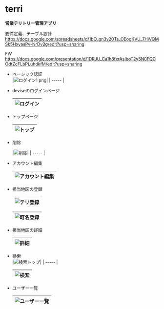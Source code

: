 # terri

**営業テリトリー管理アプリ**   

要件定義、テーブル設計  
https://docs.google.com/spreadsheets/d/1bO_gn3v20Ts_OEogKVU_7HiVQMSk5HxyasPv-NrDv2g/edit?usp=sharing

FW  
https://docs.google.com/presentation/d/1DRJU_Ca1h8fxrAsIboT2y5N0FQCOdtZcFLbPLuhdkfM/edit?usp=sharing

- ベーシック認証  
  |![ログイン1 png](https://user-images.githubusercontent.com/74661026/150643080-7a59d3e5-96fa-4482-a64f-c8a36ddb57e0.jpg)|
  | ----- |

- deviseのログインページ  

  |![ログイン](https://user-images.githubusercontent.com/74661026/150643219-04ddf37d-bb85-48e4-874b-ab7db2fd6a7f.jpg)|
  | ----- |


- トップページ  

  |![トップ](https://user-images.githubusercontent.com/74661026/150643261-7b8452f9-914d-49a9-a401-1f11edc035d9.jpg)|
  | ----- |


- 削除  

  |![削除](https://user-images.githubusercontent.com/74661026/150643546-9f283a8a-59ee-45d2-b623-dfa1ae219b0a.jpg)|
| ----- |

- アカウント編集  

  |![アカウント編集](https://user-images.githubusercontent.com/74661026/150643571-fbfae2c2-23c6-43b5-85cb-6ae0cb408a4a.jpg)|
  | ----- |

- 担当地区の登録  

  |![テリ登録](https://user-images.githubusercontent.com/74661026/150643464-87a5f825-54d7-4855-b191-1282c0e3abd5.jpg)|
  | ----- |

  |![町名登録](https://user-images.githubusercontent.com/74661026/150643512-bdd7ab49-9d56-436d-9084-0f079333dd21.jpg)|
  | ----- |

- 担当地区の詳細  

  |![詳細](https://user-images.githubusercontent.com/74661026/150643528-4dcf4ec2-f807-4101-ac7c-0abeca10db3c.jpg)|
  | ----- |

- 検索  
  |![検索トップ](https://user-images.githubusercontent.com/74661026/150644170-56a7c84d-a037-47f2-b751-d0147e78c83d.jpg)|
  | ----- |

  |![検索](https://user-images.githubusercontent.com/74661026/150643498-69e6d8b2-119c-4f6a-940c-6450f8d68cbe.jpg)|
  | ----- |


- ユーザー一覧  

  |![ユーザー一覧](https://user-images.githubusercontent.com/74661026/150643482-6189af1a-9557-4e60-9956-0064821dab76.jpg)|
  | ----- |


